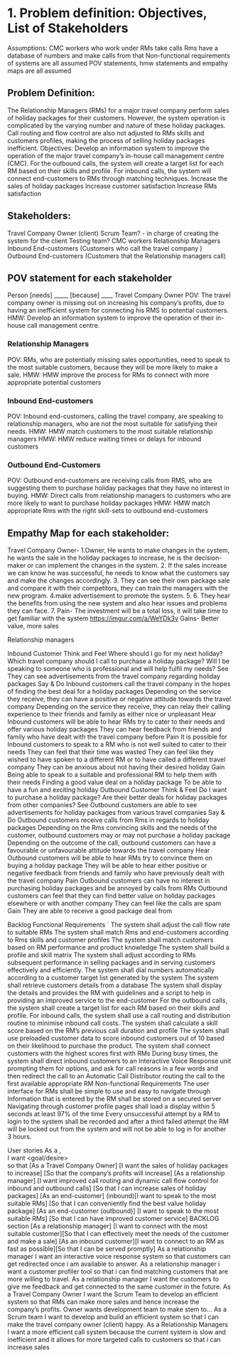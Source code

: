 # 1. Problem definition: Objectives, List of Stakeholders
Assumptions:
CMC workers who work under RMs take calls
Rms have a database of numbers and make calls from that 
Non-functional requirements of systems are all assumed 
POV statements, hmw statements and empathy maps are all assumed 

## Problem Definition: 
The Relationship Managers (RMs) for a major travel company perform sales of holiday packages for their customers. However, the system operation is complicated by the varying number and nature of these holiday packages. Call routing and flow control are also not adjusted to RMs skills and customers profiles, making the process of selling holiday packages inefficient. 
Objectives: 
Develop an information system to improve the operation of the major travel company’s in-house call management centre (CMC). 
For the outbound calls, the system will create a target list for each RM based on their skills and profile. 
For inbound calls, the system will connect end-customers to RMs through matching techniques.
Increase the sales of holiday packages 
Increase customer satisfaction 
Increase RMs satisfaction 

## Stakeholders: 
Travel Company Owner (client)
Scrum Team? - in charge of creating the system for the client 
Testing team? 
CMC workers 
Relationship Managers 
Inbound End-customers (Customers who call the travel company )
Outbound End-customers (Customers that the Relationship managers call)

## POV statement for each stakeholder 
Person [needs] _____ [because] ____
Travel Company Owner
POV: The travel company owner is missing out on increasing his company’s profits, due to having an inefficient system for connecting his RMS to potential customers.
HMW: Develop an information system to improve the operation of their in-house call management centre.

### Relationship Managers
POV: RMs, who are potentially missing sales opportunities, need to speak to the most suitable customers, because they will be more likely to make a sale.
HMW: HMW improve the process for RMs to connect with more appropriate potential customers


### Inbound End-customers 
POV: Inbound end-customers, calling the travel company, are speaking to relationship managers, who are not the most suitable for satisfying their needs.
HMW: HMW match customers to the most suitable relationship managers
HMW: HMW reduce waiting times or delays for inbound customers

### Outbound End-Customers
POV: 
Outbound end-customers are receiving calls from RMS, who are suggesting them to purchase holiday packages that they have no interest in buying. 
HMW: Direct calls from relationship managers to customers who are more likely to want to purchase holiday packages 
HMW: HMW match appropriate Rms with the right skill-sets to outbound end-customers 





## Empathy Map for each stakeholder:
Travel Company Owner- 
1.Owner, He wants to make changes in the system, he wants the sale in the holiday packages to increase, he is the decision-maker or can implement the changes in the system.
2. If the sales increase we can know he was successful, he needs to know what the customers say and make the changes accordingly.
3. They can see their own package sale and compare it with their competitors, they can train the managers with the new program. 
4.make advertisement to promote the system.
5.
6. They hear the benefits from using the new system and also hear issues and problems they can face.
7. Pain- The investment will be a total loss, it will take time to get familiar with the system
https://imgur.com/a/WeYDk3y
Gains- Better value, more sales


Relationship managers


Inbound Customer
Think and Feel 
Where should I go for my next holiday?
Which travel company should I call to purchase a holiday package?
Will I be speaking to someone who is professional and will help fulfil my needs?
See
They can see advertisements from the travel company regarding holiday packages
Say & Do 
Inbound customers call the travel company in the hopes of finding the best deal for a holiday packages
Depending on the service they receive, they can have a positive or negative attitude towards the travel company 
Depending on the service they receive, they can relay their calling experience to their friends and family as either nice or unpleasant
Hear
Inbound customers will be able to hear RMs try to cater to their needs and offer various holiday packages
They can hear feedback from friends and family who have dealt with the travel company before
Pain
It is possible for Inbound customers to speak to a RM who is not well suited to cater to their needs
They can feel that their time was wasted
They can feel like they wished to have spoken to a different RM or to have called a different travel company 
They can be anxious about not having their desired holiday
Gain
Being able to speak to a suitable and professional RM to help them with their needs
Finding a good value deal on a holiday package
To be able to have a fun and exciting holiday 
Outbound Customer
Think & Feel 
Do I want to purchase a holiday package?
Are their better deals for holiday packages from other companies? 
See
Outbound customers are able to see advertisements for holiday packages from various travel companies
Say & Do 
Outbound customers receive calls from Rms in regards to holiday packages
Depending on the Rms convincing skills and the needs of the customer, outbound customers may or may not purchase a holiday package
Depending on the outcome of the call, outbound customers can have a favourable or unfavourable attitude towards the travel company
Hear
Outbound customers will be able to hear RMs try to convince them on buying a holiday package
They will be able to hear either positive or negative feedback from friends and family who have previously dealt with the travel company 
Pain
Outbound customers can have no interest in purchasing holiday packages and be annoyed by calls from RMs 
Outbound customers can feel that they can find better value on holiday packages elsewhere or with another company
They can feel like the calls are spam 
Gain
They are able to receive a good package deal from 

Backlog 
Functional Requirements `
The system shall adjust the call flow rate to suitable RMs
The system shall match Rms and end-customers according to Rms skills and customer profiles
The system shall match customers based on RM performance and product knowledge
The system shall build a profile and skill matrix
The system shall adjust according to RMs subsequent performance in selling packages and in serving customers effectively and efficiently.
The system shall dial numbers automatically according to a customer target list generated by the system
The system shall retrieve customers details from a database
The system shall display the details and provides the RM with guidelines and a script to help in providing an improved service to the end-customer
For the outbound calls, the system shall create a target list for each RM based on their skills and profile.
For inbound calls, the system shall use a call routing and distribution routine to minimise inbound call costs.
The system shall calculate a skill score based on the RM’s previous call duration and profile
The system shall use preloaded customer data to score inbound customers out of 10 based on their likelihood to purchase the product.
The system shall connect customers with the highest scores first with RMs
During busy times, the system shall direct inbound customers to an Interactive Voice Response unit prompting them for options, and ask for call reasons in a few words and then redirect the call to an Automatic Call Distributor routing the call to the first available appropriate RM
Non-functional Requirements
The user interface for RMs shall be simple to use and easy to navigate through
Information that is entered by the RM shall be stored on a secured server
Navigating through customer profile pages shall load a display within 5 seconds at least 97% of the time 
Every unsuccessful attempt by a RM to login to the system shall be recorded and after a third failed attempt the RM will be locked out from the system and will not be able to log in for another 3 hours.

User stories 
As a <role>,  
I want <goal/desire>  
so that <benefit>
[As a Travel Company Owner] [I want the sales of holiday packages to increase] [So that the company’s profits will increase]
[As a relationship manager] [I want improved call routing and dynamic call flow control for inbound and outbound calls] [So that I can increase sales of holiday packages]
[As an end-customer] (inbound)[I want to speak to the most suitable RMs] [So that I can conveniently find the best value holiday package]
[As an end-customer (outbound)] [I want to speak to the most suitable RMs] [So that I can have improved customer service] 
BACKLOG section 
[As a relationship manager] [I want to connect with the most suitable customer][So that I can effectively meet the needs of the customer and make a sale]
[As an inbound customer][I want to connect to an RM as fast as possible][So that I can be served promptly]
As a relationship manager I want an interactive voice response system so that customers can get redirected once i am available to answer.
As a relationship manager i want a customer profiler tool so that i can find matching customers that are more willing to travel.
As a relationship manager I want the customers to give me feedback and get connected to the same customer in the future. 
As a Travel Company Owner I want the Scrum Team to develop an efficient system so that RMs can make more sales and hence increase the company’s profits. 
Owner wants development team to make stem to…
As a Scrum team I want to develop and build an efficient system  so that I can make the travel company owner (client) happy.
As a Relationship Managers I want a more efficient call system because the current system is slow and inefficient and it allows for more targeted calls to customers so that i can increase sales



